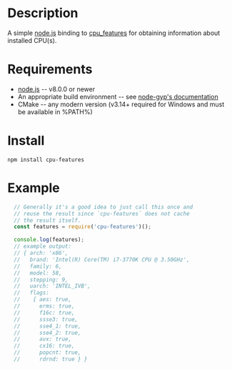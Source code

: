 
Description
===========

A simple [node.js](https://nodejs.org) binding to [cpu_features](https://github.com/google/cpu_features) for obtaining information about installed CPU(s).


Requirements
============

* [node.js](http://nodejs.org/) -- v8.0.0 or newer
* An appropriate build environment -- see [node-gyp's documentation](https://github.com/nodejs/node-gyp/blob/master/README.md)
* CMake -- any modern version (v3.14+ required for Windows and must be available in %PATH%)


Install
=======

    npm install cpu-features


Example
=======

```js
  // Generally it's a good idea to just call this once and
  // reuse the result since `cpu-features` does not cache
  // the result itself.
  const features = require('cpu-features')();

  console.log(features);
  // example output:
  // { arch: 'x86',
  //   brand: 'Intel(R) Core(TM) i7-3770K CPU @ 3.50GHz',
  //   family: 6,
  //   model: 58,
  //   stepping: 9,
  //   uarch: 'INTEL_IVB',
  //   flags:
  //    { aes: true,
  //      erms: true,
  //      f16c: true,
  //      ssse3: true,
  //      sse4_1: true,
  //      sse4_2: true,
  //      avx: true,
  //      cx16: true,
  //      popcnt: true,
  //      rdrnd: true } }
```
